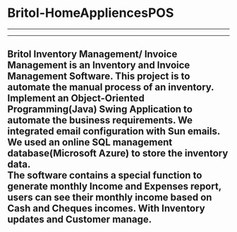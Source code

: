 # Britol-HomeAppliencesPOS

--------------------------------------------------------------------------
--------------------------------------------------------------------------
Britol Inventory Management/ Invoice Management is an Inventory and Invoice Management Software. This project is to automate the manual process of an inventory. Implement an Object-Oriented Programming(Java) Swing Application to automate the business requirements. We integrated email configuration with Sun emails.
We used an online SQL management database(Microsoft Azure) to store the inventory data.   
The software contains a special function to generate monthly Income and Expenses report, users can see their monthly income based on Cash and Cheques incomes. With Inventory updates and Customer manage. 
--------------------------------------------------------------------------
